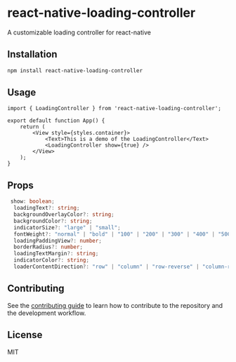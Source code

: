 # react-native-loading-controller

A customizable loading controller for react-native

## Installation

```sh
npm install react-native-loading-controller
```

## Usage

```tsx
import { LoadingController } from 'react-native-loading-controller';

export default function App() {
	return (
		<View style={styles.container}>
			<Text>This is a demo of the LoadingController</Text>
			<LoadingController show={true} />
		</View>
	);
}
```

## Props
```ts
 show: boolean;
  loadingText?: string;
  backgroundOverlayColor?: string;
  backgroundColor?: string;
  indicatorSize?: "large" | "small";
  fontWeight?: "normal" | "bold" | "100" | "200" | "300" | "400" | "500" | "600" | "700" | "800" | "900";
  loadingPaddingView?: number;
  borderRadius?: number;
  loadingTextMargin?: string;
  indicatorColor?: string;
  loaderContentDirection?: "row" | "column" | "row-reverse" | "column-reverse";
  ```

## Contributing

See the [contributing guide](CONTRIBUTING.md) to learn how to contribute to the repository and the development workflow.

## License

MIT
